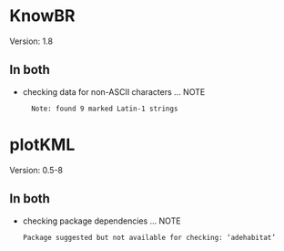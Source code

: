 # KnowBR

Version: 1.8

## In both

*   checking data for non-ASCII characters ... NOTE
    ```
      Note: found 9 marked Latin-1 strings
    ```

# plotKML

Version: 0.5-8

## In both

*   checking package dependencies ... NOTE
    ```
    Package suggested but not available for checking: ‘adehabitat’
    ```

